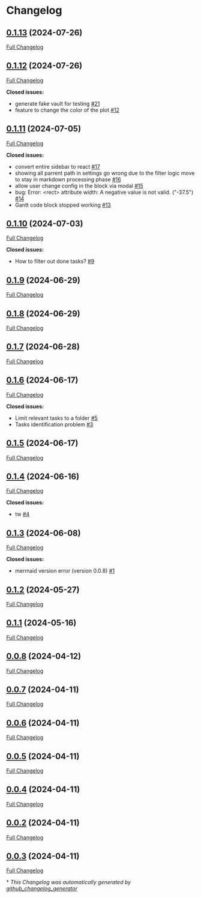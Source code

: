 # Changelog

## [0.1.13](https://github.com/nhannht/obsidian-smart-gantt/tree/0.1.13) (2024-07-26)

[Full Changelog](https://github.com/nhannht/obsidian-smart-gantt/compare/0.1.12...0.1.13)

## [0.1.12](https://github.com/nhannht/obsidian-smart-gantt/tree/0.1.12) (2024-07-26)

[Full Changelog](https://github.com/nhannht/obsidian-smart-gantt/compare/0.1.11...0.1.12)

**Closed issues:**

- generate fake vault for testing [\#21](https://github.com/nhannht/obsidian-smart-gantt/issues/21)
- feature to change the color of the plot [\#12](https://github.com/nhannht/obsidian-smart-gantt/issues/12)

## [0.1.11](https://github.com/nhannht/obsidian-smart-gantt/tree/0.1.11) (2024-07-05)

[Full Changelog](https://github.com/nhannht/obsidian-smart-gantt/compare/0.1.10...0.1.11)

**Closed issues:**

- convert entire sidebar to react [\#17](https://github.com/nhannht/obsidian-smart-gantt/issues/17)
- showing all parrent path in settings go wrong due to the filter logic move to stay in markdown processing phase [\#16](https://github.com/nhannht/obsidian-smart-gantt/issues/16)
- allow user change config in the block via modal [\#15](https://github.com/nhannht/obsidian-smart-gantt/issues/15)
- bug: Error: \<rect\> attribute width: A negative value is not valid. \("-37.5"\) [\#14](https://github.com/nhannht/obsidian-smart-gantt/issues/14)
- Gantt code block stopped working [\#13](https://github.com/nhannht/obsidian-smart-gantt/issues/13)

## [0.1.10](https://github.com/nhannht/obsidian-smart-gantt/tree/0.1.10) (2024-07-03)

[Full Changelog](https://github.com/nhannht/obsidian-smart-gantt/compare/0.1.9...0.1.10)

**Closed issues:**

- How to filter out done tasks? [\#9](https://github.com/nhannht/obsidian-smart-gantt/issues/9)

## [0.1.9](https://github.com/nhannht/obsidian-smart-gantt/tree/0.1.9) (2024-06-29)

[Full Changelog](https://github.com/nhannht/obsidian-smart-gantt/compare/0.1.8...0.1.9)

## [0.1.8](https://github.com/nhannht/obsidian-smart-gantt/tree/0.1.8) (2024-06-29)

[Full Changelog](https://github.com/nhannht/obsidian-smart-gantt/compare/0.1.7...0.1.8)

## [0.1.7](https://github.com/nhannht/obsidian-smart-gantt/tree/0.1.7) (2024-06-28)

[Full Changelog](https://github.com/nhannht/obsidian-smart-gantt/compare/0.1.6...0.1.7)

## [0.1.6](https://github.com/nhannht/obsidian-smart-gantt/tree/0.1.6) (2024-06-17)

[Full Changelog](https://github.com/nhannht/obsidian-smart-gantt/compare/0.1.5...0.1.6)

**Closed issues:**

- Limit relevant tasks to a folder [\#5](https://github.com/nhannht/obsidian-smart-gantt/issues/5)
- Tasks  identification problem [\#3](https://github.com/nhannht/obsidian-smart-gantt/issues/3)

## [0.1.5](https://github.com/nhannht/obsidian-smart-gantt/tree/0.1.5) (2024-06-17)

[Full Changelog](https://github.com/nhannht/obsidian-smart-gantt/compare/0.1.4...0.1.5)

## [0.1.4](https://github.com/nhannht/obsidian-smart-gantt/tree/0.1.4) (2024-06-16)

[Full Changelog](https://github.com/nhannht/obsidian-smart-gantt/compare/0.1.3...0.1.4)

**Closed issues:**

- tw [\#4](https://github.com/nhannht/obsidian-smart-gantt/issues/4)

## [0.1.3](https://github.com/nhannht/obsidian-smart-gantt/tree/0.1.3) (2024-06-08)

[Full Changelog](https://github.com/nhannht/obsidian-smart-gantt/compare/0.1.2...0.1.3)

**Closed issues:**

- mermaid version error \(version 0.0.8\) [\#1](https://github.com/nhannht/obsidian-smart-gantt/issues/1)

## [0.1.2](https://github.com/nhannht/obsidian-smart-gantt/tree/0.1.2) (2024-05-27)

[Full Changelog](https://github.com/nhannht/obsidian-smart-gantt/compare/0.1.1...0.1.2)

## [0.1.1](https://github.com/nhannht/obsidian-smart-gantt/tree/0.1.1) (2024-05-16)

[Full Changelog](https://github.com/nhannht/obsidian-smart-gantt/compare/0.0.8...0.1.1)

## [0.0.8](https://github.com/nhannht/obsidian-smart-gantt/tree/0.0.8) (2024-04-12)

[Full Changelog](https://github.com/nhannht/obsidian-smart-gantt/compare/0.0.7...0.0.8)

## [0.0.7](https://github.com/nhannht/obsidian-smart-gantt/tree/0.0.7) (2024-04-11)

[Full Changelog](https://github.com/nhannht/obsidian-smart-gantt/compare/0.0.6...0.0.7)

## [0.0.6](https://github.com/nhannht/obsidian-smart-gantt/tree/0.0.6) (2024-04-11)

[Full Changelog](https://github.com/nhannht/obsidian-smart-gantt/compare/0.0.5...0.0.6)

## [0.0.5](https://github.com/nhannht/obsidian-smart-gantt/tree/0.0.5) (2024-04-11)

[Full Changelog](https://github.com/nhannht/obsidian-smart-gantt/compare/0.0.4...0.0.5)

## [0.0.4](https://github.com/nhannht/obsidian-smart-gantt/tree/0.0.4) (2024-04-11)

[Full Changelog](https://github.com/nhannht/obsidian-smart-gantt/compare/0.0.2...0.0.4)

## [0.0.2](https://github.com/nhannht/obsidian-smart-gantt/tree/0.0.2) (2024-04-11)

[Full Changelog](https://github.com/nhannht/obsidian-smart-gantt/compare/0.0.3...0.0.2)

## [0.0.3](https://github.com/nhannht/obsidian-smart-gantt/tree/0.0.3) (2024-04-11)

[Full Changelog](https://github.com/nhannht/obsidian-smart-gantt/compare/48fff90644101a5ecaacc3d068330652fc403245...0.0.3)



\* *This Changelog was automatically generated by [github_changelog_generator](https://github.com/github-changelog-generator/github-changelog-generator)*
